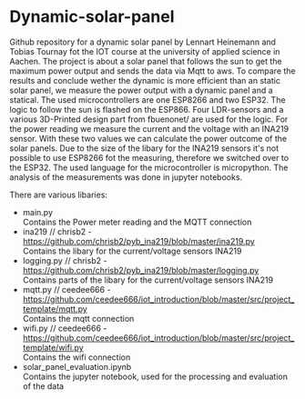# Dynamic-solar-panel
Github repository for a dynamic solar panel by Lennart Heinemann and Tobias Tournay fot the IOT course at the university of applied science in Aachen.
The project is about a solar panel that follows the sun to get the maximum power output and sends the data via Mqtt to aws. To compare the results and conclude wether the dynamic is more efficient than an static solar panel, we measure the power output with a dynamic panel and a statical.
The used microcontrollers are one ESP8266 and two ESP32.
The logic to follow the sun is flashed on the ESP866. Four LDR-sensors and a various 3D-Printed design part from fbuenonet/ are used for the logic.
For the power reading we measure the current and the voltage with an INA219 sensor. With these two values we can calculate the power outcome of the solar panels. Due to the size of the libary for the INA219 sensors it's not possible to use ESP8266 fot the measuring, therefore we switched over to the ESP32.
The used language for the microcontroller is micropython. The analysis of the measurements was done in jupyter notebooks.


There are various libaries:
- main.py <br />
  Contains the Power meter reading and the MQTT connection
- ina219 // chrisb2 - https://github.com/chrisb2/pyb_ina219/blob/master/ina219.py <br />
  Contains the libary for the current/voltage sensors INA219
- logging.py // chrisb2 -https://github.com/chrisb2/pyb_ina219/blob/master/logging.py <br />
  Contains parts of the libary for the current/voltage sensors INA219
- mqtt.py // ceedee666 - https://github.com/ceedee666/iot_introduction/blob/master/src/project_template/mqtt.py <br />
  Contains the mqtt connection
- wifi.py // ceedee666 - https://github.com/ceedee666/iot_introduction/blob/master/src/project_template/wifi.py <br />
  Contains the wifi connection
 - solar_panel_evaluation.ipynb <br />
   Contains the jupyter notebook, used for the processing and evaluation of the data

